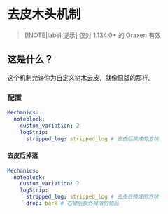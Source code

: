 # 去皮木头机制

> [!NOTE|label:提示]
> 仅对 1.134.0+ 的 Oraxen 有效

## 这是什么？

这个机制允许你为自定义树木去皮，就像原版的那样。

### 配置

```YAML
Mechanics:
  noteblock:
    custom_variation: 2
    logStrip:
      stripped_log: stripped_log # 去皮后换成的方块
```

#### 去皮后掉落

```YAML
Mechanics:
  noteblock:
    custom_variation: 2
    logStrip:
      stripped_log: stripped_log # 去皮后换成的方块
      drop: bark # 右键后额外掉落的物品
```